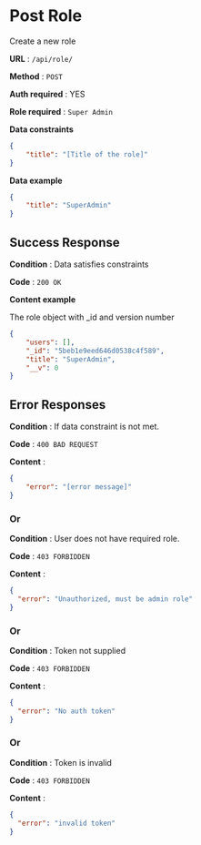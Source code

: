 # Post Role

Create a new role

**URL** : `/api/role/`

**Method** : `POST`

**Auth required** : YES

**Role required** : `Super Admin`

**Data constraints**

```json
{
	"title": "[Title of the role]"
}
```

**Data example**

```json
{
	"title": "SuperAdmin"
}
```

## Success Response

**Condition** : Data satisfies constraints
 
**Code** : `200 OK`
 
**Content example**
 
The role object with _id and version number
```json
{
    "users": [],
    "_id": "5beb1e9eed646d0538c4f589",
    "title": "SuperAdmin",
    "__v": 0
}
```

## Error Responses

**Condition** : If data constraint is not met.

**Code** : `400 BAD REQUEST`

**Content** :

```json
{
    "error": "[error message]"
}
```

### Or

**Condition** : User does not have required role.

**Code** : `403 FORBIDDEN`

**Content** :

```json
{
  "error": "Unauthorized, must be admin role"
}
```

### Or

**Condition** : Token not supplied

**Code** : `403 FORBIDDEN`

**Content** :

```json
{
  "error": "No auth token"
}
```

### Or

**Condition** : Token is invalid

**Code** : `403 FORBIDDEN`

**Content** :

```json
{
  "error": "invalid token"
}
```
